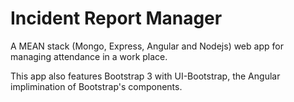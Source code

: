 Incident Report Manager
===

A MEAN stack (Mongo, Express, Angular and Nodejs) web app for managing attendance in a work place. 

This app also features Bootstrap 3 with UI-Bootstrap, the Angular implimination of Bootstrap's components. 
